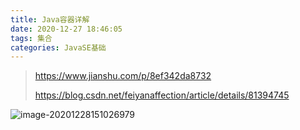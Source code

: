 ```yaml
---
title: Java容器详解
date: 2020-12-27 18:46:05
tags: 集合
categories: JavaSE基础
---
```


> https://www.jianshu.com/p/8ef342da8732
>
> https://blog.csdn.net/feiyanaffection/article/details/81394745



![image-20201228151026979](C:\Users\admin\AppData\Roaming\Typora\typora-user-images\image-20201228151026979.png)